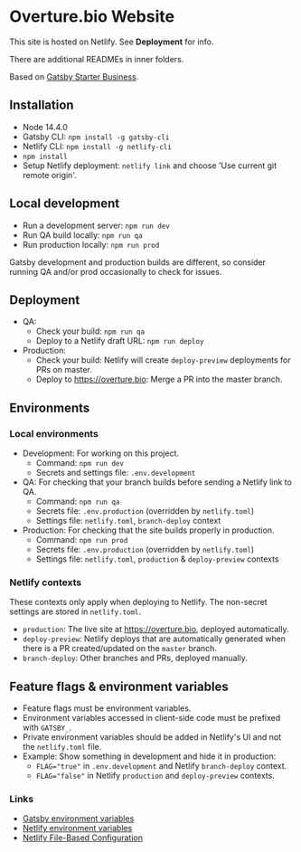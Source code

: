 # Overture.bio Website

This site is hosted on Netlify. See **Deployment** for info.

There are additional READMEs in inner folders.

Based on [Gatsby Starter Business](https://gatsby-starter-business.netlify.com).

## Installation

- Node 14.4.0
- Gatsby CLI: `npm install -g gatsby-cli`
- Netlify CLI: `npm install -g netlify-cli`
- `npm install`
- Setup Netlify deployment: `netlify link` and choose 'Use current git remote origin'.

## Local development

- Run a development server: `npm run dev`
- Run QA build locally: `npm run qa`
- Run production locally: `npm run prod`

Gatsby development and production builds are different, so consider running QA and/or prod occasionally to check for issues.

## Deployment

- QA:
  - Check your build: `npm run qa`
  - Deploy to a Netlify draft URL: `npm run deploy`
- Production:
  - Check your build: Netlify will create `deploy-preview` deployments for PRs on master.
  - Deploy to https://overture.bio: Merge a PR into the master branch.

## Environments

### Local environments

- Development: For working on this project.
  - Command: `npm run dev`
  - Secrets and settings file: `.env.development`
- QA: For checking that your branch builds before sending a Netlify link to QA.
  - Command: `npm run qa`
  - Secrets file: `.env.production` (overridden by `netlify.toml`)
  - Settings file: `netlify.toml`, `branch-deploy` context
- Production: For checking that the site builds properly in production.
  - Command: `npm run prod`
  - Secrets file: `.env.production` (overridden by `netlify.toml`)
  - Settings file: `netlify.toml`, `production` & `deploy-preview` contexts

### Netlify contexts

These contexts only apply when deploying to Netlify. The non-secret settings are stored in `netlify.toml`.

- `production`: The live site at https://overture.bio, deployed automatically.
- `deploy-preview`: Netlify deploys that are automatically generated when there is a PR created/updated on the `master` branch.
- `branch-deploy`: Other branches and PRs, deployed manually.

## Feature flags & environment variables

- Feature flags must be environment variables.
- Environment variables accessed in client-side code must be prefixed with `GATSBY_`.
- Private environment variables should be added in Netlify's UI and not the `netlify.toml` file.
- Example: Show something in development and hide it in production:
  - `FLAG="true"` in `.env.development` and Netlify `branch-deploy` context.
  - `FLAG="false"` in Netlify `production` and `deploy-preview` contexts.

### Links

- [Gatsby environment variables](https://www.gatsbyjs.com/docs/environment-variables/)
- [Netlify environment variables](https://docs.netlify.com/configure-builds/environment-variables/)
- [Netlify File-Based Configuration](https://docs.netlify.com/configure-builds/file-based-configuration/#sample-file)
